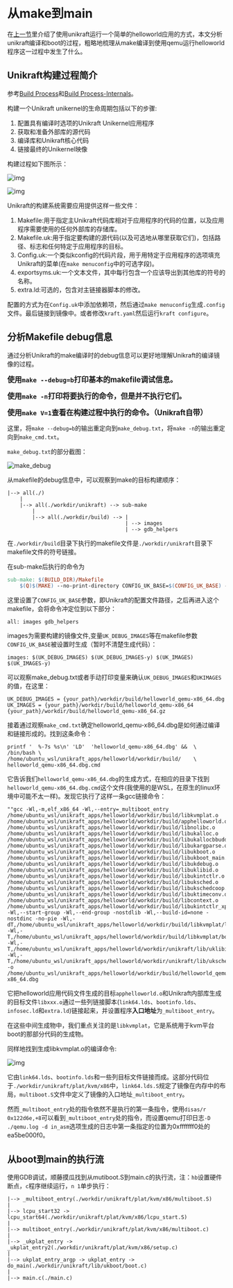 # 从make到main

在[上一节](./1.Unikraft构建、运行和调试helloworld应用.md)里介绍了使用unikraft运行一个简单的helloworld应用的方式，本文分析unikraft编译和boot的过程，粗略地梳理从make编译到使用qemu运行helloworld程序这一过程中发生了什么。

## Unikraft构建过程简介

参考[Build Process](https://unikraft.org/docs/internals/build-process)和[Build Process-Internals](https://unikraft.org/docs/internals/build-system)。

构建一个Unikraft unikernel的生命周期包括以下的步骤:

1. 配置具有编译时选项的Unikraft Unikernel应用程序
2. 获取和准备外部库的源代码
3. 编译库和Unikraft核心代码
4. 链接最终的Unikernel映像

构建过程如下图所示：

![img](imgs/build_uk.svg)

![img](imgs/unikraft-build-process.svg)

Unikraft的构建系统需要应用提供这样一些文件：

1. Makefile:用于指定主Unikraft代码库相对于应用程序的代码的位置，以及应用程序需要使用的任何外部库的存储库。
2. Makefile.uk:用于指定要构建的源代码(以及可选地从哪里获取它们)，包括路径、标志和任何特定于应用程序的目标。
3. Config.uk:一个类似kconfig的代码片段，用于用特定于应用程序的选项填充Unikraft的菜单(在`make menuconfig`中的可选字段)。
4. exportsyms.uk:一个文本文件，其中每行包含一个应该导出到其他库的符号的名称。
5. extra.ld:可选的，包含对主链接器脚本的修改。

配置的方式为在`Config.uk`中添加依赖项，然后通过`make menuconfig`生成`.config`文件。最后链接到镜像中。或者修改`kraft.yaml`然后运行`kraft configure`。

## 分析Makefile debug信息

通过分析Unikraft的make编译时的debug信息可以更好地理解Unikraft的编译镜像的过程。

**<big>使用`make --debug=b`打印基本的makefile调试信息。</big>**

**<big>使用`make -n`打印将要执行的命令，但是并不执行它们。</big>**

**<big>使用`make V=1`查看在构建过程中执行的命令。（Unikraft自带）</big>**

这里，将`make --debug=b`的输出重定向到`make_debug.txt`，将`make -n`的输出重定向到`make_cmd.txt`。

`make_debug.txt`的部分截图：

![make_debug](imgs/make_debug.png)

从makefile的debug信息中，可以观察到make的目标构建顺序：

```text
|--> all(./) 
    |
    |--> all(./workdir/unikraft) --> sub-make 
        |
        |--> all(./workdir/build) --> |
                                      | --> images 
                                      | --> gdb_helpers
```

在`./workdir/build`目录下执行的makefile文件是`./workdir/unikraft`目录下makefile文件的符号链接。

在sub-make后执行的命令为

```makefile
sub-make: $(BUILD_DIR)/Makefile
    $(Q)$(MAKE) --no-print-directory CONFIG_UK_BASE=$(CONFIG_UK_BASE) -C $(BUILD_DIR) -f $(BUILD_DIR)/Makefile $(MAKECMDGOALS)
```

这里设置了`CONFIG_UK_BASE`参数，即Unikraft的配置文件路径，之后再进入这个makefile，会将命令冲定位到以下部分：

```text
all: images gdb_helpers
```

images为需要构建的镜像文件,变量`UK_DEBUG_IMAGES`等在makefile参数`CONFIG_UK_BASE`被设置时生成（暂时不清楚生成代码）：

```text
images: $(UK_DEBUG_IMAGES) $(UK_DEBUG_IMAGES-y) $(UK_IMAGES) $(UK_IMAGES-y)
```

可以观察make_debug.txt或者手动打印变量来确认`UK_DEBUG_IMAGES`和`UKIMAGES`的值，在这里：

```text
UK_DEBUG_IMAGES = {your_path}/workdir/build/helloworld_qemu-x86_64.dbg
UK_IMAGES = {your_path}/workdir/build/helloworld_qemu-x86_64 {your_path}/workdir/build/helloworld_qemu-x86_64.gz
```

接着通过观察`make_cmd.txt`确定helloworld_qemu-x86_64.dbg是如何通过编译和链接形成的。找到这条命令：

```text
printf '  %-7s %s\n' 'LD'  'helloworld_qemu-x86_64.dbg' &&  \
/bin/bash \
/home/ubuntu_wsl/unikraft_apps/helloworld/workdir/build/    \   helloworld_qemu-x86_64.dbg.cmd
```

它告诉我们`helloworld_qemu-x86_64.dbg`的生成方式，在相应的目录下找到`helloworld_qemu-x86_64.dbg.cmd`这个文件(我使用的是WSL，在原生的linux环境中可能不太一样)。发现它执行了这样一条gcc链接命令：

```
""gcc -Wl,-m,elf_x86_64 -Wl,--entry=_multiboot_entry /home/ubuntu_wsl/unikraft_apps/helloworld/workdir/build/libkvmplat.o /home/ubuntu_wsl/unikraft_apps/helloworld/workdir/build/apphelloworld.o /home/ubuntu_wsl/unikraft_apps/helloworld/workdir/build/libnolibc.o /home/ubuntu_wsl/unikraft_apps/helloworld/workdir/build/libukalloc.o /home/ubuntu_wsl/unikraft_apps/helloworld/workdir/build/libukallocbbuddy.o /home/ubuntu_wsl/unikraft_apps/helloworld/workdir/build/libukargparse.o /home/ubuntu_wsl/unikraft_apps/helloworld/workdir/build/libukboot.o /home/ubuntu_wsl/unikraft_apps/helloworld/workdir/build/libukboot_main.o /home/ubuntu_wsl/unikraft_apps/helloworld/workdir/build/libukdebug.o /home/ubuntu_wsl/unikraft_apps/helloworld/workdir/build/libuklibid.o /home/ubuntu_wsl/unikraft_apps/helloworld/workdir/build/libukintctlr.o /home/ubuntu_wsl/unikraft_apps/helloworld/workdir/build/libuksched.o /home/ubuntu_wsl/unikraft_apps/helloworld/workdir/build/libukschedcoop.o /home/ubuntu_wsl/unikraft_apps/helloworld/workdir/build/libuktimeconv.o /home/ubuntu_wsl/unikraft_apps/helloworld/workdir/build/libcontext.o /home/ubuntu_wsl/unikraft_apps/helloworld/workdir/build/libukintctlr_xpic.o -Wl,--start-group -Wl,--end-group -nostdlib -Wl,--build-id=none -nostdinc -no-pie -Wl,-dT,/home/ubuntu_wsl/unikraft_apps/helloworld/workdir/build/libkvmplat/link64.lds -Wl,-T,/home/ubuntu_wsl/unikraft_apps/helloworld/workdir/build/libkvmplat/bootinfo.lds -Wl,-T,/home/ubuntu_wsl/unikraft_apps/helloworld/workdir/unikraft/lib/uklibid/infosec.ld -Wl,-T,/home/ubuntu_wsl/unikraft_apps/helloworld/workdir/unikraft/lib/uksched/extra.ld -o /home/ubuntu_wsl/unikraft_apps/helloworld/workdir/build/helloworld_qemu-x86_64.dbg
```

它把helloworld应用代码文件生成的目标`apphelloworld.o`和Unikraft内部库生成的目标文件`libxxx.o`通过一些列链接脚本(`link64.lds`、`bootinfo.lds`、`infosec.ld`和`extra.ld`)链接起来，并设置程序**入口地址**为`_multiboot_entry`。

在这些中间生成物中，我们重点关注的是`libkvmplat`，它是系统用于kvm平台boot的那部分代码的生成物。

同样地找到生成libkvmplat.o的编译命令:

![img](imgs/gen_libkvmplat.png)

它由`link64.lds`、`bootinfo.lds`和一些列目标文件链接而成。这部分代码位于`./workdir/unikraft/plat/kvm/x86`中，`link64.lds.S`规定了镜像在内存中的布局，`multiboot.S`文件中定义了镜像的入口地址`_multiboot_entry`。

然而`_multiboot_entry`处的指令依然不是执行的第一条指令，使用`disas/r 0x122d6e,+8`可以看到`_multiboot_entry`处的指令，而设置qemu打印日志`-D ./qemu.log -d in_asm`选项生成的日志中第一条指定的位置为0xfffffff0处的ea5be000f0。

## 从boot到main的执行流

使用GDB调试，顺藤摸瓜找到从mutiboot.S到main.c的执行流，注：`hb`设置硬件断点，`c`程序继续运行，`n 1`单步执行：

```text
|--> _multiboot_entry(./workdir/unikraft/plat/kvm/x86/multiboot.S)
|
|--> lcpu_start32 -> lcpu_start64(./workdir/unikraft/plat/kvm/x86/lcpu_start.S)
|
|--> multiboot_entry(./workdir/unikraft/plat/kvm/x86/multiboot.c)
|
|--> _ukplat_entry -> _ukplat_entry2(./workdir/unikraft/plat/kvm/x86/setup.c)
|
|--> ukplat_entry_argp -> ukplat_entry -> do_main(./workdir/unikraft/lib/ukboot/boot.c)
|
|--> main.c(./main.c)
```
